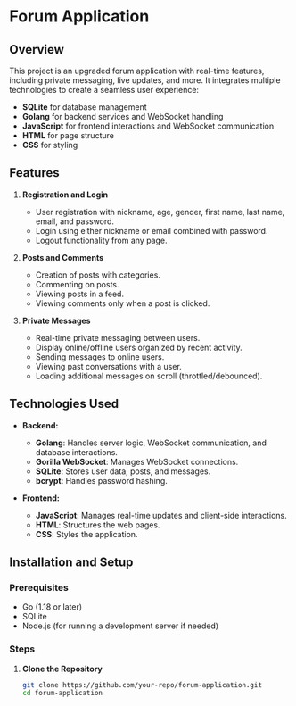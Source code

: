 # Forum Application

## Overview

This project is an upgraded forum application with real-time features, including private messaging, live updates, and more. It integrates multiple technologies to create a seamless user experience:

- **SQLite** for database management
- **Golang** for backend services and WebSocket handling
- **JavaScript** for frontend interactions and WebSocket communication
- **HTML** for page structure
- **CSS** for styling

## Features

1. **Registration and Login**
   - User registration with nickname, age, gender, first name, last name, email, and password.
   - Login using either nickname or email combined with password.
   - Logout functionality from any page.

2. **Posts and Comments**
   - Creation of posts with categories.
   - Commenting on posts.
   - Viewing posts in a feed.
   - Viewing comments only when a post is clicked.

3. **Private Messages**
   - Real-time private messaging between users.
   - Display online/offline users organized by recent activity.
   - Sending messages to online users.
   - Viewing past conversations with a user.
   - Loading additional messages on scroll (throttled/debounced).

## Technologies Used

- **Backend:**
  - **Golang**: Handles server logic, WebSocket communication, and database interactions.
  - **Gorilla WebSocket**: Manages WebSocket connections.
  - **SQLite**: Stores user data, posts, and messages.
  - **bcrypt**: Handles password hashing.

- **Frontend:**
  - **JavaScript**: Manages real-time updates and client-side interactions.
  - **HTML**: Structures the web pages.
  - **CSS**: Styles the application.

## Installation and Setup

### Prerequisites

- Go (1.18 or later)
- SQLite
- Node.js (for running a development server if needed)

### Steps

1. **Clone the Repository**

   ```bash
   git clone https://github.com/your-repo/forum-application.git
   cd forum-application
